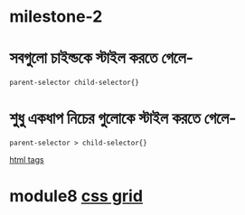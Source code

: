 # milestone-2

# সবগুলো চাইল্ডকে স্টাইল করতে গেলে-

`parent-selector child-selector{}`

# শুধু একধাপ নিচের গুলোকে স্টাইল করতে গেলে-

`parent-selector > child-selector{}`

[html tags](https://www.tutorialrepublic.com/html-reference/html5-tags.php)

# module8 [css grid](https://www.viget.com/articles/getting-started-with-css-grid-part-1/)
